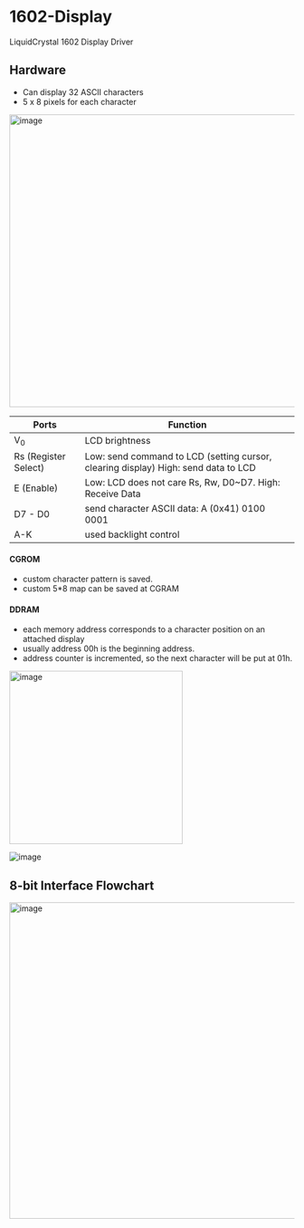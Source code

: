 # 1602-Display
LiquidCrystal 1602 Display Driver


## Hardware 
- Can display 32 ASCII characters 
- 5 x 8 pixels for each character 

<img width="517" alt="image" src="https://user-images.githubusercontent.com/93160540/186827870-8bd7adef-4d40-44a8-b946-0bd5e05491cd.png">

| Ports  | Function |
| ------------- | ------------- |
| V<sub>0</sub>  | LCD brightness |
| Rs (Register Select)  | Low: send command to LCD (setting cursor, clearing display) High: send data to LCD | Rw (Read/Write) | allow to read data from LCD or write data to the LCD | 
| E (Enable) | Low: LCD does not care Rs, Rw, D0~D7. High: Receive Data | 
| D7 - D0 | send character ASCII data: A (0x41) 0100 0001 | 
| A-K | used backlight control | 


#### CGROM
* custom character pattern is saved. 
* custom 5*8 map can be saved at CGRAM


#### DDRAM
* each memory address corresponds to a character position on an attached display
* usually address 00h is the beginning address. 
* address counter is incremented, so the next character will be put at 01h.
<img width="306" alt="image" src="https://user-images.githubusercontent.com/93160540/186831894-8f3ea12c-2850-44b5-aacc-1daccbc8c97f.png">

![image](https://user-images.githubusercontent.com/93160540/186832404-590c1f42-a8bb-4413-a75f-e4a74d077cce.png)

## 8-bit Interface Flowchart 
<img width="559" alt="image" src="https://user-images.githubusercontent.com/93160540/186830348-192826bc-5b52-430e-ba6b-e2700716ca0b.png">


